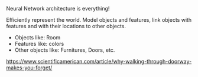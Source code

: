 Neural Network architecture is everything!

Efficiently represent the world. Model objects and features, link objects with features and with their locations to other objects.

 - Objects like: Room
 - Features like: colors
 - Other objects like: Furnitures, Doors, etc.

https://www.scientificamerican.com/article/why-walking-through-doorway-makes-you-forget/
